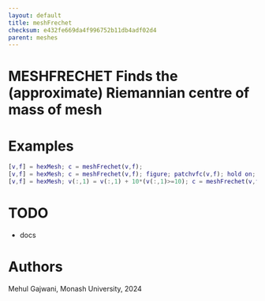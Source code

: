 ```yaml
---
layout: default
title: meshFrechet
checksum: e432fe669da4f996752b11db4adf02d4
parent: meshes
---
```



 
# MESHFRECHET Finds the (approximate) Riemannian centre of mass of mesh
 
# Examples
```matlab
[v,f] = hexMesh; c = meshFrechet(v,f);
[v,f] = hexMesh; c = meshFrechet(v,f); figure; patchvfc(v,f); hold on; scatter(v(c,1),v(c,2));
[v,f] = hexMesh; v(:,1) = v(:,1) + 10*(v(:,1)>=10); c = meshFrechet(v,f); figure; patchvfc(v,f); hold on; scatter(v(c,1),v(c,2));
```
 
# TODO
-  docs 
 
# Authors

Mehul Gajwani, Monash University, 2024

